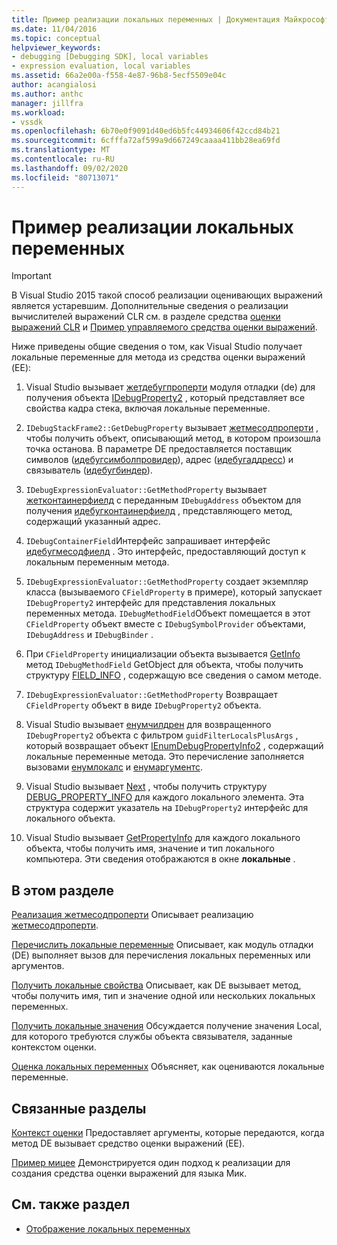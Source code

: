 ```yaml
---
title: Пример реализации локальных переменных | Документация Майкрософт
ms.date: 11/04/2016
ms.topic: conceptual
helpviewer_keywords:
- debugging [Debugging SDK], local variables
- expression evaluation, local variables
ms.assetid: 66a2e00a-f558-4e87-96b8-5ecf5509e04c
author: acangialosi
ms.author: anthc
manager: jillfra
ms.workload:
- vssdk
ms.openlocfilehash: 6b70e0f9091d40ed6b5fc44934606f42ccd84b21
ms.sourcegitcommit: 6cfffa72af599a9d667249caaaa411bb28ea69fd
ms.translationtype: MT
ms.contentlocale: ru-RU
ms.lasthandoff: 09/02/2020
ms.locfileid: "80713071"
---
```

# <a name="sample-implementation-of-locals"></a>Пример реализации локальных переменных
> [!IMPORTANT]
> В Visual Studio 2015 такой способ реализации оценивающих выражений является устаревшим. Дополнительные сведения о реализации вычислителей выражений CLR см. в разделе средства [оценки выражений CLR](https://github.com/Microsoft/ConcordExtensibilitySamples/wiki/CLR-Expression-Evaluators) и [Пример управляемого средства оценки выражений](https://github.com/Microsoft/ConcordExtensibilitySamples/wiki/Managed-Expression-Evaluator-Sample).

 Ниже приведены общие сведения о том, как Visual Studio получает локальные переменные для метода из средства оценки выражений (EE):

1. Visual Studio вызывает [жетдебугпроперти](../../extensibility/debugger/reference/idebugstackframe2-getdebugproperty.md) модуля отладки (de) для получения объекта [IDebugProperty2](../../extensibility/debugger/reference/idebugproperty2.md) , который представляет все свойства кадра стека, включая локальные переменные.

2. `IDebugStackFrame2::GetDebugProperty` вызывает [жетмесодпроперти](../../extensibility/debugger/reference/idebugexpressionevaluator-getmethodproperty.md) , чтобы получить объект, описывающий метод, в котором произошла точка останова. В параметре DE предоставляется поставщик символов ([идебугсимболпровидер](../../extensibility/debugger/reference/idebugsymbolprovider.md)), адрес ([идебугаддресс](../../extensibility/debugger/reference/idebugaddress.md)) и связыватель ([идебугбиндер](../../extensibility/debugger/reference/idebugbinder.md)).

3. `IDebugExpressionEvaluator::GetMethodProperty` вызывает [жетконтаинерфиелд](../../extensibility/debugger/reference/idebugsymbolprovider-getcontainerfield.md) с переданным `IDebugAddress` объектом для получения [идебугконтаинерфиелд](../../extensibility/debugger/reference/idebugcontainerfield.md) , представляющего метод, содержащий указанный адрес.

4. `IDebugContainerField`Интерфейс запрашивает интерфейс [идебугмесодфиелд](../../extensibility/debugger/reference/idebugmethodfield.md) . Это интерфейс, предоставляющий доступ к локальным переменным метода.

5. `IDebugExpressionEvaluator::GetMethodProperty` создает экземпляр класса (вызываемого `CFieldProperty` в примере), который запускает `IDebugProperty2` интерфейс для представления локальных переменных метода. `IDebugMethodField`Объект помещается в этот `CFieldProperty` объект вместе с `IDebugSymbolProvider` объектами, `IDebugAddress` и `IDebugBinder` .

6. При `CFieldProperty` инициализации объекта вызывается [GetInfo](../../extensibility/debugger/reference/idebugfield-getinfo.md) метод `IDebugMethodField` GetObject для объекта, чтобы получить структуру [FIELD_INFO](../../extensibility/debugger/reference/field-info.md) , содержащую все сведения о самом методе.

7. `IDebugExpressionEvaluator::GetMethodProperty` Возвращает `CFieldProperty` объект в виде `IDebugProperty2` объекта.

8. Visual Studio вызывает [енумчилдрен](../../extensibility/debugger/reference/idebugproperty2-enumchildren.md) для возвращенного `IDebugProperty2` объекта с фильтром `guidFilterLocalsPlusArgs` , который возвращает объект [IEnumDebugPropertyInfo2](../../extensibility/debugger/reference/ienumdebugpropertyinfo2.md) , содержащий локальные переменные метода. Это перечисление заполняется вызовами [енумлокалс](../../extensibility/debugger/reference/idebugmethodfield-enumlocals.md) и [енумаргументс](../../extensibility/debugger/reference/idebugmethodfield-enumarguments.md).

9. Visual Studio вызывает [Next](../../extensibility/debugger/reference/ienumdebugpropertyinfo2-next.md) , чтобы получить структуру [DEBUG_PROPERTY_INFO](../../extensibility/debugger/reference/debug-property-info.md) для каждого локального элемента. Эта структура содержит указатель на `IDebugProperty2` интерфейс для локального объекта.

10. Visual Studio вызывает [GetPropertyInfo](../../extensibility/debugger/reference/idebugproperty2-getpropertyinfo.md) для каждого локального объекта, чтобы получить имя, значение и тип локального компьютера. Эти сведения отображаются в окне **локальные** .

## <a name="in-this-section"></a>В этом разделе
 [Реализация жетмесодпроперти](../../extensibility/debugger/implementing-getmethodproperty.md) Описывает реализацию [жетмесодпроперти](../../extensibility/debugger/reference/idebugexpressionevaluator-getmethodproperty.md).

 [Перечислить локальные переменные](../../extensibility/debugger/enumerating-locals.md) Описывает, как модуль отладки (DE) выполняет вызов для перечисления локальных переменных или аргументов.

 [Получить локальные свойства](../../extensibility/debugger/getting-local-properties.md) Описывает, как DE вызывает метод, чтобы получить имя, тип и значение одной или нескольких локальных переменных.

 [Получить локальные значения](../../extensibility/debugger/getting-local-values.md) Обсуждается получение значения Local, для которого требуются службы объекта связывателя, заданные контекстом оценки.

 [Оценка локальных переменных](../../extensibility/debugger/evaluating-locals.md) Объясняет, как оцениваются локальные переменные.

## <a name="related-sections"></a>Связанные разделы
 [Контекст оценки](../../extensibility/debugger/evaluation-context.md) Предоставляет аргументы, которые передаются, когда метод DE вызывает средство оценки выражений (EE).

 [Пример мицее](https://msdn.microsoft.com/library/624a018b-9179-402f-9d48-3aec87b48f4f) Демонстрируется один подход к реализации для создания средства оценки выражений для языка Мик.

## <a name="see-also"></a>См. также раздел
- [Отображение локальных переменных](../../extensibility/debugger/displaying-locals.md)
